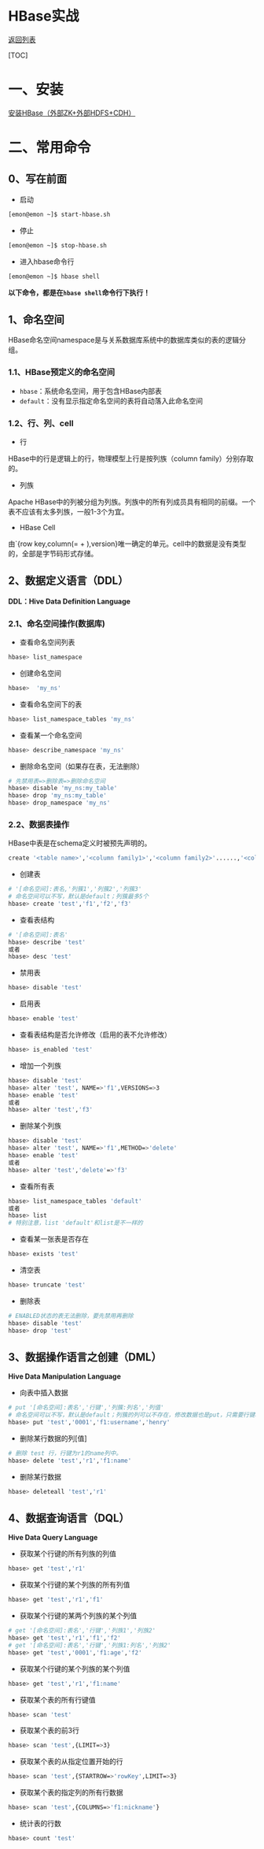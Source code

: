 # HBase实战

[返回列表](https://github.com/EmonCodingBackEnd/backend-tutorial)

[TOC]

# 一、安装

[安装HBase（外部ZK+外部HDFS+CDH）](https://github.com/EmonCodingBackEnd/backend-tutorial/blob/master/tutorials/BigData/BigDataInAction.md#8%E5%AE%89%E8%A3%85hbase%E5%A4%96%E9%83%A8zk%E5%A4%96%E9%83%A8hdfscdh)

# 二、常用命令

## 0、写在前面

- 启动

```bash
[emon@emon ~]$ start-hbase.sh 
```

- 停止

```bash
[emon@emon ~]$ stop-hbase.sh 
```

- 进入hbase命令行

```bash
[emon@emon ~]$ hbase shell
```

**以下命令，都是在`hbase shell`命令行下执行！**

## 1、命名空间

HBase命名空间namespace是与关系数据库系统中的数据库类似的表的逻辑分组。

### 1.1、HBase预定义的命名空间

- `hbase`：系统命名空间，用于包含HBase内部表
- `default`：没有显示指定命名空间的表将自动落入此命名空间

### 1.2、行、列、cell

- 行

HBase中的行是逻辑上的行，物理模型上行是按列族（column family）分别存取的。

- 列族

Apache HBase中的列被分组为列族。列族中的所有列成员具有相同的前缀。一个表不应该有太多列族，一般1-3个为宜。

- HBase Cell

由`{row key,column(=<family> + <label>),version}唯一确定的单元。cell中的数据是没有类型的，全部是字节码形式存储。

## 2、数据定义语言（DDL）

**DDL：Hive Data Definition Language**

### 2.1、命名空间操作(数据库)

- 查看命名空间列表

```bash
hbase> list_namespace
```

- 创建命名空间

```bash
hbase>  'my_ns'
```

- 查看命名空间下的表

```bash
hbase> list_namespace_tables 'my_ns'
```

- 查看某一个命名空间

```bash
hbase> describe_namespace 'my_ns'
```

- 删除命名空间（如果存在表，无法删除）

```bash
# 先禁用表=>删除表=>删除命名空间
hbase> disable 'my_ns:my_table'
hbase> drop 'my_ns:my_table'                          
hbase> drop_namespace 'my_ns'
```

### 2.2、数据表操作

HBase中表是在schema定义时被预先声明的。

```bash
create '<table name>','<column family1>','<column family2>'......,'<column familyn>'
```

- 创建表

```bash
# '[命名空间]:表名,'列簇1','列簇2','列簇3'
# 命名空间可以不写，默认是default；列簇最多5个
hbase> create 'test','f1','f2','f3'
```

- 查看表结构

```bash
# '[命名空间]:表名'
hbase> describe 'test'
或者
hbase> desc 'test'
```

- 禁用表

```bash
hbase> disable 'test'
```

- 启用表

```bash
hbase> enable 'test'
```

- 查看表结构是否允许修改（启用的表不允许修改）

```bash
hbase> is_enabled 'test'
```

- 增加一个列族

```bash
hbase> disable 'test'
hbase> alter 'test', NAME=>'f1',VERSIONS=>3
hbase> enable 'test'
或者
hbase> alter 'test','f3'
```

- 删除某个列族

```bash
hbase> disable 'test'
hbase> alter 'test', NAME=>'f1',METHOD=>'delete'
hbase> enable 'test'
或者
hbase> alter 'test','delete'=>'f3'
```

- 查看所有表

```bash
hbase> list_namespace_tables 'default'
或者
hbase> list
# 特别注意，list 'default'和list是不一样的
```

- 查看某一张表是否存在

```bash
hbase> exists 'test'
```

- 清空表

```bash
hbase> truncate 'test'
```

- 删除表

```bash
# ENABLED状态的表无法删除，要先禁用再删除
hbase> disable 'test'
hbase> drop 'test'
```

## 3、数据操作语言之创建（DML）

**Hive Data Manipulation Language**

- 向表中插入数据

```bash
# put '[命名空间]:表名','行键','列簇:列名','列值'
# 命名空间可以不写，默认是default；列簇的列可以不存在，修改数据也是put，只需要行键和列相同
hbase> put 'test','0001','f1:username','henry'
```

- 删除某行数据的列[值]

```bash
# 删除 test 行，行键为r1的name列中。
hbase> delete 'test','r1','f1:name'
```

- 删除某行数据

```bash
hbase> deleteall 'test','r1'
```

## 4、数据查询语言（DQL）

**Hive Data Query Language**

- 获取某个行键的所有列族的列值

```bash
hbase> get 'test','r1'
```

- 获取某个行键的某个列族的所有列值

```bash
hbase> get 'test','r1','f1'
```

- 获取某个行键的某两个列族的某个列值

```bash
# get '[命名空间]:表名','行键','列族1','列族2'
hbase> get 'test','r1','f1','f2'
# get '[命名空间]:表名','行键','列族1:列名','列族2'
hbase> get 'test','0001','f1:age','f2'
```

- 获取某个行键的某个列族的某个列值

```bash
hbase> get 'test','r1','f1:name'
```

- 获取某个表的所有行键值

```bash
hbase> scan 'test'
```

- 获取某个表的前3行

```bash
hbase> scan 'test',{LIMIT=>3}
```

- 获取某个表的从指定位置开始的行

```bash
hbase> scan 'test',{STARTROW=>'rowKey',LIMIT=>3}
```

- 获取某个表的指定列的所有行数据

```bash
hbase> scan 'test',{COLUMNS=>'f1:nickname'}
```

- 统计表的行数

```bash
hbase> count 'test'
```
